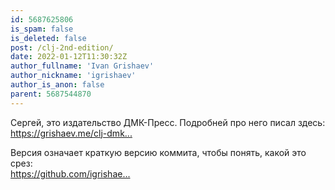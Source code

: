 ```yaml
---
id: 5687625806
is_spam: false
is_deleted: false
post: /clj-2nd-edition/
date: 2022-01-12T11:30:32Z
author_fullname: 'Ivan Grishaev'
author_nickname: 'igrishaev'
author_is_anon: false
parent: 5687544870
---
```


<p>Сергей, это издательство ДМК-Пресс. Подробней про него писал здесь: <a href="https://grishaev.me/clj-dmk-press/" rel="nofollow noopener" title="https://grishaev.me/clj-dmk-press/">https://grishaev.me/clj-dmk...</a></p><p>Версия означает краткую версию коммита, чтобы понять, какой это срез: <br><a href="https://github.com/igrishaev/clj-book/commit/12f6666" rel="nofollow noopener" title="https://github.com/igrishaev/clj-book/commit/12f6666">https://github.com/igrishae...</a></p>
